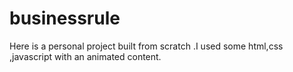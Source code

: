 # businessrule

Here is a personal project built from scratch .I used some html,css ,javascript with an animated content.

